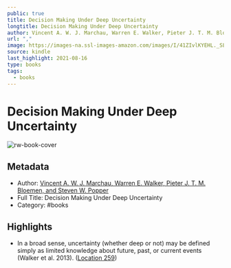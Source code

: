 ```yaml
---
public: true
title: Decision Making Under Deep Uncertainty
longtitle: Decision Making Under Deep Uncertainty
author: Vincent A. W. J. Marchau, Warren E. Walker, Pieter J. T. M. Bloemen, and Steven W. Popper
url: ","
image: https://images-na.ssl-images-amazon.com/images/I/41ZIvlKYEHL._SL200_.jpg
source: kindle
last_highlight: 2021-08-16
type: books
tags:
  - books
---
```

# Decision Making Under Deep Uncertainty

![rw-book-cover](https://images-na.ssl-images-amazon.com/images/I/41ZIvlKYEHL._SL200_.jpg)

## Metadata
- Author: [Vincent A. W. J. Marchau, Warren E. Walker, Pieter J. T. M. Bloemen, and Steven W. Popper](Vincent%20A.%20W.%20J.%20Marchau,%20Warren%20E.%20Walker,%20Pieter%20J.%20T.%20M.%20Bloemen,%20and%20Steven%20W.%20Popper.md)
- Full Title: Decision Making Under Deep Uncertainty
- Category: #books

## Highlights
- In a broad sense, uncertainty (whether deep or not) may be defined simply as limited knowledge about future, past, or current events (Walker et al. 2013). ([Location 259](https://readwise.io/to_kindle?action=open&asin=B07QCDHP3R&location=259))
